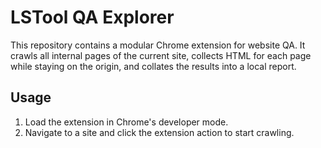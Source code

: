 # LSTool QA Explorer

This repository contains a modular Chrome extension for website QA. It crawls all internal pages of the current site, collects HTML for each page while staying on the origin, and collates the results into a local report.

## Usage
1. Load the extension in Chrome's developer mode.
2. Navigate to a site and click the extension action to start crawling.


